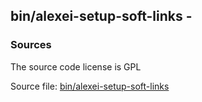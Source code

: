 ## bin/alexei-setup-soft-links -


### Sources
<a href="#sources"></a>
<!-- dev.mdmark  mdmark:MDSECTION  state:BEG_AUTO  param:Sources -->
The source code license is GPL

Source file: [bin/alexei-setup-soft-links](/bin/alexei-setup-soft-links)

<!-- dev.mdmark  mdmark:MDSECTION  state:END_AUTO  param:Sources -->

